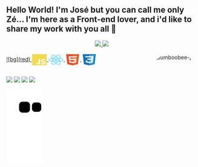## Hello World! I'm José but you can call me only Zé... I'm here as a Front-end lover, and i'd like to share my work with you all 🐋
<div align="center">
  <a href="https://github.com/Bumboobee">
  <img height="180em" src="https://github-readme-stats.vercel.app/api?username=Bumboobee&show_icons=true&theme=merko&include_all_commits=true&count_private=true"/>
  <img height="160em" src="https://github-readme-stats.vercel.app/api/top-langs/?username=Bumboobee&layout=compact&langs_count=7&theme=merko"/>
</div>
  
  
<div style="display: inline_block"><br>
  ![bg](red)
  <img align="center" alt="Bumboobee-Js" height="30" width="40" color="00006f" src="https://raw.githubusercontent.com/devicons/devicon/master/icons/javascript/javascript-plain.svg">
  <img align="center" alt="Bumboobee-React" height="30" width="40" src="https://raw.githubusercontent.com/devicons/devicon/master/icons/react/react-original.svg">
  <img align="center" alt="Bumboobee-HTML" height="30" width="40" src="https://raw.githubusercontent.com/devicons/devicon/master/icons/html5/html5-original.svg">
  <img align="center" alt="Bumboobee-CSS" height="30" width="40" src="https://raw.githubusercontent.com/devicons/devicon/master/icons/css3/css3-original.svg">
  <img align="right" alt="Bumboobee-pic" height="150" style="border-radius:50px" style="border: 40px" style="border-color:black" src="https://i.pinimg.com/originals/b4/31/e1/b431e16582f1f89c6714d8a1e7da1c1d.gif?width=676&height=676">
</div>
  
  ##
 
<div> 
  <a href="https://www.instagram.com/silva.j0se/" target="_blank"><img src="https://img.shields.io/badge/-Instagram-00006f?style=for-the-badge&logo=instagram&logoColor=white" target="_blank"></a>
 <a href="https://discord.gg/gZfUKBRb" target="_blank"><img src="https://img.shields.io/badge/Discord-00006f?style=for-the-badge&logo=discord&logoColor=white" target="_blank"></a> 
  <a href = "mailto:juniorsilva240803@gmail.com"><img src="https://img.shields.io/badge/-Gmail-00006f?style=for-the-badge&logo=gmail&logoColor=white" target="_blank"></a>
  <a href="https://www.linkedin.com/in/jos%C3%A9-aparecido-ba0564202" target="_blank"><img src="https://img.shields.io/badge/-LinkedIn-00006f?style=for-the-badge&logo=linkedin&logoColor=white" target="_blank"></a> 
 
  ![Snake animation](https://github.com/Bumboobee/Bumboobee/blob/output/github-contribution-grid-snake.svg)
 
</div>
